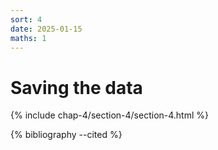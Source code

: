 ```yaml
---
sort: 4
date: 2025-01-15
maths: 1
---
```


# Saving the data

{% include chap-4/section-4/section-4.html %}

{% bibliography --cited %}
